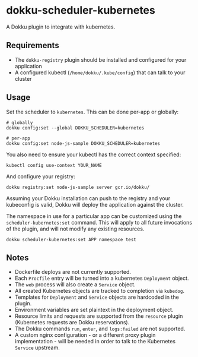 # dokku-scheduler-kubernetes

A Dokku plugin to integrate with kubernetes.

## Requirements

- The `dokku-registry` plugin should be installed and configured for your application
- A configured kubectl (`/home/dokku/.kube/config`) that can talk to your cluster

## Usage

Set the scheduler to `kubernetes`. This can be done per-app or globally:

```shell
# globally
dokku config:set --global DOKKU_SCHEDULER=kubernetes

# per-app
dokku config:set node-js-sample DOKKU_SCHEDULER=kubernetes
```

You also need to ensure your kubectl has the correct context specified:

```shell
kubectl config use-context YOUR_NAME
```

And configure your registry:

```shell
dokku registry:set node-js-sample server gcr.io/dokku/
```

Assuming your Dokku installation can push to the registry and your kubeconfig is valid, Dokku will deploy the application against the cluster.

The namespace in use for a particular app can be customized using the `scheduler-kubernetes:set` command. This will apply to all future invocations of the plugin, and will not modify any existing resources.

```shell
dokku scheduler-kubernetes:set APP namespace test
```

## Notes

- Dockerfile deploys are not currently supported.
- Each `Procfile` entry will be turned into a kubernetes `Deployment` object.
- The `web` process will also create a `Service` object.
- All created Kubernetes objects are tracked to completion via `kubedog`.
- Templates for `Deployment` and `Service` objects are hardcoded in the plugin.
- Environment variables are set plaintext in the deployment object.
- Resource limits and requests are supported from the `resource` plugin (Kubernetes requests are Dokku reservations).
- The Dokku commands `run`, `enter`, and `logs:failed` are not supported.
- A custom nginx configuration - or a different proxy plugin implementation - will be needed in order to talk to the Kubernetes `Service` upstream.
